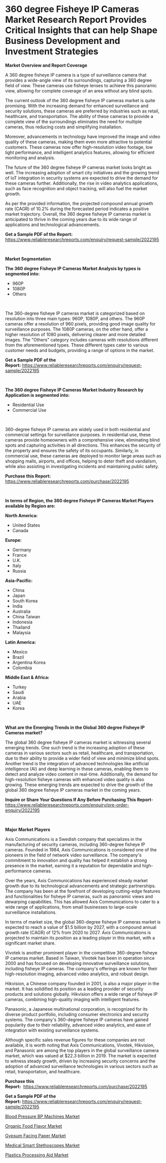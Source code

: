 <p><h1>360 degree Fisheye IP Cameras Market Research Report Provides Critical Insights that can help Shape Business Development and Investment Strategies</h1></p><p><strong>Market Overview and Report Coverage</strong></p>
<p><p>A 360 degree fisheye IP camera is a type of surveillance camera that provides a wide-angle view of its surroundings, capturing a 360 degree field of view. These cameras use fisheye lenses to achieve this panoramic view, allowing for complete coverage of an area without any blind spots.</p><p>The current outlook of the 360 degree fisheye IP cameras market is quite promising. With the increasing demand for enhanced surveillance and security solutions, these cameras are preferred by industries such as retail, healthcare, and transportation. The ability of these cameras to provide a complete view of the surroundings eliminates the need for multiple cameras, thus reducing costs and simplifying installation.</p><p>Moreover, advancements in technology have improved the image and video quality of these cameras, making them even more attractive to potential customers. These cameras now offer high-resolution video footage, low light performance, and intelligent analytics features, allowing for efficient monitoring and analysis.</p><p>The future of the 360 degree fisheye IP cameras market looks bright as well. The increasing adoption of smart city initiatives and the growing trend of IoT integration in security systems are expected to drive the demand for these cameras further. Additionally, the rise in video analytics applications, such as face recognition and object tracking, will also fuel the market growth.</p><p>As per the provided information, the projected compound annual growth rate (CAGR) of 10.2% during the forecasted period indicates a positive market trajectory. Overall, the 360 degree fisheye IP cameras market is anticipated to thrive in the coming years due to its wide range of applications and technological advancements.</p></p>
<p><strong>Get a Sample PDF of the Report:</strong> <a href="https://www.reliableresearchreports.com/enquiry/request-sample/2022195">https://www.reliableresearchreports.com/enquiry/request-sample/2022195</a></p>
<p>&nbsp;</p>
<p><strong>Market Segmentation</strong></p>
<p><strong>The 360 degree Fisheye IP Cameras Market Analysis by types is segmented into:</strong></p>
<p><ul><li>960P</li><li>1080P</li><li>Others</li></ul></p>
<p>&nbsp;</p>
<p><p>The 360-degree fisheye IP cameras market is categorized based on resolution into three main types: 960P, 1080P, and others. The 960P cameras offer a resolution of 960 pixels, providing good image quality for surveillance purposes. The 1080P cameras, on the other hand, offer a higher resolution of 1080 pixels, delivering clearer and more detailed images. The "Others" category includes cameras with resolutions different from the aforementioned types. These different types cater to various customer needs and budgets, providing a range of options in the market.</p></p>
<p><strong>Get a Sample PDF of the Report:</strong>&nbsp;<a href="https://www.reliableresearchreports.com/enquiry/request-sample/2022195">https://www.reliableresearchreports.com/enquiry/request-sample/2022195</a></p>
<p>&nbsp;</p>
<p><strong>The 360 degree Fisheye IP Cameras Market Industry Research by Application is segmented into:</strong></p>
<p><ul><li>Residential Use</li><li>Commercial Use</li></ul></p>
<p>&nbsp;</p>
<p><p>360-degree fisheye IP cameras are widely used in both residential and commercial settings for surveillance purposes. In residential use, these cameras provide homeowners with a comprehensive view, eliminating blind spots and capturing activities in all directions. This enhances the security of the property and ensures the safety of its occupants. Similarly, in commercial use, these cameras are deployed to monitor large areas such as shopping malls, airports, and offices, helping to deter theft and vandalism, while also assisting in investigating incidents and maintaining public safety.</p></p>
<p><strong>Purchase this Report:</strong>&nbsp; <a href="https://www.reliableresearchreports.com/purchase/2022195">https://www.reliableresearchreports.com/purchase/2022195</a></p>
<p>&nbsp;</p>
<p><strong>In terms of Region, the 360 degree Fisheye IP Cameras Market Players available by Region are:</strong></p>
<p>
    <p> <strong> North America: </strong>
        <ul>
            <li>United States</li>
            <li>Canada</li>
        </ul>
        </p> 
    <p> <strong> Europe: </strong>
        <ul>
            <li>Germany</li>
            <li>France</li>
            <li>U.K.</li>
            <li>Italy</li>
            <li>Russia</li>
        </ul>
        </p> 
    <p> <strong> Asia-Pacific: </strong>
        <ul>
            <li>China</li>
            <li>Japan</li>
            <li>South Korea</li>
            <li>India</li>
            <li>Australia</li>
            <li>China Taiwan</li>
            <li>Indonesia</li>
            <li>Thailand</li>
            <li>Malaysia</li>
        </ul>
        </p> 
    <p> <strong> Latin America: </strong>
        <ul>
            <li>Mexico</li>
            <li>Brazil</li>
            <li>Argentina Korea</li>
            <li>Colombia</li>
        </ul>
        </p> 
    <p> <strong> Middle East & Africa: </strong>
        <ul>
            <li>Turkey</li>
            <li>Saudi</li>
            <li>Arabia</li>
            <li>UAE</li>
            <li>Korea</li>
        </ul>
    </p>
    </p>
<p>&nbsp;</p>
<p><strong>What are the Emerging Trends in the Global 360 degree Fisheye IP Cameras market?</strong></p>
<p><p>The global 360 degree fisheye IP cameras market is witnessing several emerging trends. One such trend is the increasing adoption of these cameras in various sectors such as retail, healthcare, and transportation, due to their ability to provide a wider field of view and minimize blind spots. Another trend is the integration of advanced technologies like artificial intelligence (AI) and deep learning in these cameras, enabling them to detect and analyze video content in real-time. Additionally, the demand for high-resolution fisheye cameras with enhanced video quality is also growing. These emerging trends are expected to drive the growth of the global 360 degree fisheye IP cameras market in the coming years.</p></p>
<p><strong>Inquire or Share Your Questions If Any Before Purchasing This Report</strong>- <a href="https://www.reliableresearchreports.com/enquiry/pre-order-enquiry/2022195">https://www.reliableresearchreports.com/enquiry/pre-order-enquiry/2022195</a></p>
<p>&nbsp;</p>
<p><strong>Major Market Players</strong></p>
<p><p>Axis Communications is a Swedish company that specializes in the manufacturing of security cameras, including 360-degree fisheye IP cameras. Founded in 1984, Axis Communications is considered one of the pioneers in the field of network video surveillance. The company's commitment to innovation and quality has helped it establish a strong presence in the market, earning it a reputation for dependable and high-performance cameras.</p><p>Over the years, Axis Communications has experienced steady market growth due to its technological advancements and strategic partnerships. The company has been at the forefront of developing cutting-edge features and functionalities for fisheye IP cameras, such as panoramic views and dewarping capabilities. This has allowed Axis Communications to cater to a wide range of applications, from small businesses to large-scale surveillance installations.</p><p>In terms of market size, the global 360-degree fisheye IP cameras market is expected to reach a value of $1.5 billion by 2027, with a compound annual growth rate (CAGR) of 12% from 2020 to 2027. Axis Communications is projected to maintain its position as a leading player in this market, with a significant market share.</p><p>Vivotek is another prominent player in the competitive 360-degree fisheye IP cameras market. Based in Taiwan, Vivotek has been in operation since 2000 and has focused on developing innovative surveillance solutions, including fisheye IP cameras. The company's offerings are known for their high-resolution imaging, advanced video analytics, and robust design.</p><p>Hikvision, a Chinese company founded in 2001, is also a major player in the market. It has solidified its position as a leading provider of security products and solutions globally. Hikvision offers a wide range of fisheye IP cameras, combining high-quality imaging with intelligent features.</p><p>Panasonic, a Japanese multinational corporation, is recognized for its diverse product portfolio, including consumer electronics and security systems. The company's 360-degree fisheye IP cameras have gained popularity due to their reliability, advanced video analytics, and ease of integration with existing surveillance systems.</p><p>Although specific sales revenue figures for these companies are not available, it is worth noting that Axis Communications, Vivotek, Hikvision, and Panasonic are among the top players in the global surveillance camera market, which was valued at $22.3 billion in 2019. The market is expected to witness steady growth, driven by increasing security concerns and the adoption of advanced surveillance technologies in various sectors such as retail, transportation, and healthcare.</p></p>
<p><strong>Purchase this Report:</strong>&nbsp;&nbsp;<a href="https://www.reliableresearchreports.com/purchase/2022195">https://www.reliableresearchreports.com/purchase/2022195</a></p>
<p></p>
<p><strong>Get a Sample PDF of the Report:</strong>&nbsp;<a href="https://www.reliableresearchreports.com/enquiry/request-sample/2022195">https://www.reliableresearchreports.com/enquiry/request-sample/2022195</a></p>
<p><p><a href="https://github.com/dzharov81/Market-Research-Report-List-1/blob/main/blood-pressure-bp-machines-market.md">Blood Pressure BP Machines Market</a></p><p><a href="https://medium.com/@flee.calm.mark/organic-food-flavor-market-trends-forecast-and-competitive-analysis-to-2030-dcc56780833d">Organic Food Flavor Market</a></p><p><a href="https://medium.com/@fire.honor.safe/gypsum-facing-paper-market-insight-market-trends-growth-forecasted-from-2023-to-2030-d3e206541af1">Gypsum Facing Paper Market</a></p><p><a href="https://github.com/ambrozg/Market-Research-Report-List-1/blob/main/medical-smart-stethoscopes-market.md">Medical Smart Stethoscopes Market</a></p><p><a href="https://medium.com/@bank.build.unity/plastics-processing-aid-market-insight-market-trends-growth-forecasted-from-2023-to-2030-2398e333849a">Plastics Processing Aid Market</a></p></p>